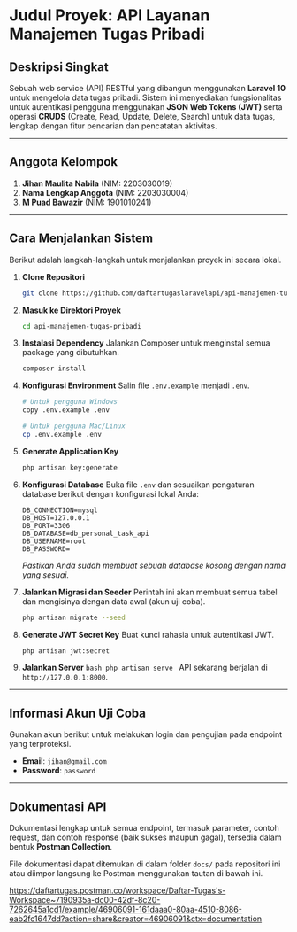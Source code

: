 # Judul Proyek: API Layanan Manajemen Tugas Pribadi

## Deskripsi Singkat
Sebuah web service (API) RESTful yang dibangun menggunakan **Laravel 10** untuk mengelola data tugas pribadi. Sistem ini menyediakan fungsionalitas untuk autentikasi pengguna menggunakan **JSON Web Tokens (JWT)** serta operasi **CRUDS** (Create, Read, Update, Delete, Search) untuk data tugas, lengkap dengan fitur pencarian dan pencatatan aktivitas.

---

## Anggota Kelompok
1.  **Jihan Maulita Nabila** (NIM: 2203030019)
2.  **Nama Lengkap Anggota** (NIM: 2203030004)
3.  **M Puad Bawazir** (NIM: 1901010241)

---

## Cara Menjalankan Sistem

Berikut adalah langkah-langkah untuk menjalankan proyek ini secara lokal.

1.  **Clone Repositori**
    ```bash
    git clone https://github.com/daftartugaslaravelapi/api-manajemen-tugas-pribadi.git
    ```

2.  **Masuk ke Direktori Proyek**
    ```bash
    cd api-manajemen-tugas-pribadi
    ```

3.  **Instalasi Dependency**
    Jalankan Composer untuk menginstal semua package yang dibutuhkan.
    ```bash
    composer install
    ```

4.  **Konfigurasi Environment**
    Salin file `.env.example` menjadi `.env`.
    ```bash
    # Untuk pengguna Windows
    copy .env.example .env

    # Untuk pengguna Mac/Linux
    cp .env.example .env
    ```

5.  **Generate Application Key**
    ```bash
    php artisan key:generate
    ```

6.  **Konfigurasi Database**
    Buka file `.env` dan sesuaikan pengaturan database berikut dengan konfigurasi lokal Anda:
    ```
    DB_CONNECTION=mysql
    DB_HOST=127.0.0.1
    DB_PORT=3306
    DB_DATABASE=db_personal_task_api
    DB_USERNAME=root
    DB_PASSWORD=
    ```
    *Pastikan Anda sudah membuat sebuah database kosong dengan nama yang sesuai.*

7.  **Jalankan Migrasi dan Seeder**
    Perintah ini akan membuat semua tabel dan mengisinya dengan data awal (akun uji coba).
    ```bash
    php artisan migrate --seed
    ```

8.  **Generate JWT Secret Key**
    Buat kunci rahasia untuk autentikasi JWT.
    ```bash
    php artisan jwt:secret
    ```

10.  **Jalankan Server**
    ```bash
    php artisan serve
    ```
    API sekarang berjalan di `http://127.0.0.1:8000`.

---

## Informasi Akun Uji Coba
Gunakan akun berikut untuk melakukan login dan pengujian pada endpoint yang terproteksi.

-   **Email**: `jihan@gmail.com`
-   **Password**: `password`

---

## Dokumentasi API
Dokumentasi lengkap untuk semua endpoint, termasuk parameter, contoh request, dan contoh response (baik sukses maupun gagal), tersedia dalam bentuk **Postman Collection**.

File dokumentasi dapat ditemukan di dalam folder `docs/` pada repositori ini atau diimpor langsung ke Postman menggunakan tautan di bawah ini.

https://daftartugas.postman.co/workspace/Daftar-Tugas's-Workspace~7190935a-dc00-42df-8c20-7262645a1cd1/example/46906091-161daaa0-80aa-4510-8086-eab2fc1647dd?action=share&creator=46906091&ctx=documentation
